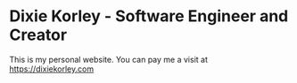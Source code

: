# Dixie Korley - Software Engineer and Creator

This is my personal website. You can pay me a visit at https://dixiekorley.com



